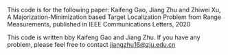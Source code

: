 This code is for the following paper:
Kaifeng Gao, Jiang Zhu and Zhiwei Xu, A Majorization-Minimization based 
Target Localization Problem from Range Measurements, published 
in IEEE Communications Letters, 2020

This code is written bby Kaifeng Gao and Jiang Zhu.
If you have any problem, please feel free to contact
jiangzhu16@zju.edu.cn